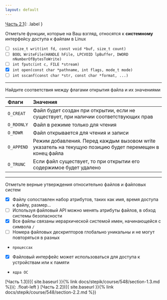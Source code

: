 ```yaml
---
layout: default
---
```


<span>[Часть 2.1](){: .label }</span>

Отметьте функции, которые на Ваш взгляд, относятся к __системному__ интерфейсу доступа
к файлам в Linux

- [ ] `ssize_t writ(int fd, const void *buf, size_t count)`
- [ ] `BOOL WriteFile(HANDLE hFile, LPCVOID lpBuffer, DWORD nNumberOfBytesToWrite)`
- [ ] `int fputc(int c, FILE *stream)`
- [x] `int open(const char *pathname, int flags, mode_t mode)`
- [ ] `int sscanf(const char *str, const char *format, ...)`

---

Найдите соответствия между флагами открытия файла и их значениями

| Флаги      | Значения                                                                                                |
|:-----------|:--------------------------------------------------------------------------------------------------------|
| `O_CREAT`  | Файл будет создан при открытии, если не существует, при наличии соответствующих прав                    |
| `O_RDONLY` | Файл в режиме только для чтения                                                                         |
| `O_RDWR`   | Файл открывается для чтения и записи                                                                    |
| `O_APPEND` | Режим добавления. Перед каждым вызовом write указатель на текущую позицию будет перемещен в конец файла |
| `O_TRUNC`  | Если файл существует, то при открытии его содержимое будет удалено                                      |

---

Отметьте верные утверждения относительно файлов и файловых систем

- [x] Файлу сопоставлен набор атрибутов, таких как имя, время доступа к файлу, размер... 
- [ ] Используя файловый API можно менять атрибуты файлов, в обход системы безопасности 
- [x] Все файлы связаны иерархической системой имен, начинающейся с символа `/` 
- [ ] Номера файловых дескрипторов глобально уникальны и не могут повторяться в разных
-     процессах 
- [x] Файловый интерфейс может использоваться для доступа к устройствам или к памяти
-     ядра ОС

<span class="d-block text-right">
  [Часть 1.3]({{ site.baseurl }}{% link docs/stepik/course/548/section-1.3.md %}){: .float-left }
  [Часть 2.2]({{ site.baseurl }}{% link docs/stepik/course/548/section-2.2.md %})
</span>
